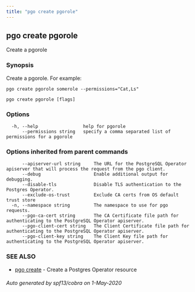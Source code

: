 ```yaml
---
title: "pgo create pgorole"
---
```

## pgo create pgorole

Create a pgorole

### Synopsis

Create a pgorole. For example:

    pgo create pgorole somerole --permissions="Cat,Ls"

```
pgo create pgorole [flags]
```

### Options

```
  -h, --help                 help for pgorole
      --permissions string   specify a comma separated list of permissions for a pgorole
```

### Options inherited from parent commands

```
      --apiserver-url string     The URL for the PostgreSQL Operator apiserver that will process the request from the pgo client.
      --debug                    Enable additional output for debugging.
      --disable-tls              Disable TLS authentication to the Postgres Operator.
      --exclude-os-trust         Exclude CA certs from OS default trust store
  -n, --namespace string         The namespace to use for pgo requests.
      --pgo-ca-cert string       The CA Certificate file path for authenticating to the PostgreSQL Operator apiserver.
      --pgo-client-cert string   The Client Certificate file path for authenticating to the PostgreSQL Operator apiserver.
      --pgo-client-key string    The Client Key file path for authenticating to the PostgreSQL Operator apiserver.
```

### SEE ALSO

* [pgo create](/pgo-client/reference/pgo_create/)	 - Create a Postgres Operator resource

###### Auto generated by spf13/cobra on 1-May-2020
